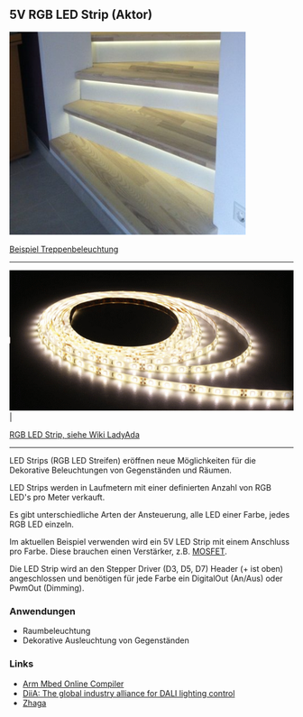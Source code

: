 ## 5V RGB LED Strip (Aktor) 

![](../../images/actors/LEDStripsTreppe.png)

[Beispiel Treppenbeleuchtung](http://developer.mbed.org/users/4180_1/notebook/relays1/)

- - - 

 ![](../../images/actors/LedStrips12V.png) |

[RGB LED Strip, siehe Wiki LadyAda](http://www.ladyada.net/wiki/products/ledstrip/index.html) 

- - -

LED Strips (RGB LED Streifen) eröffnen neue Möglichkeiten für die Dekorative Beleuchtungen von Gegenständen und Räumen.

LED Strips werden in Laufmetern mit einer definierten Anzahl von RGB LED&#039;s pro Meter verkauft.

Es gibt unterschiedliche Arten der Ansteuerung, alle LED einer Farbe, jedes RGB LED einzeln.

Im aktuellen Beispiel verwenden wird ein 5V LED Strip mit einem Anschluss pro Farbe. Diese brauchen einen Verstärker, z.B. [MOSFET](http://de.wikipedia.org/wiki/Metall-Oxid-Halbleiter-Feldeffekttransistor).

Die LED Strip wird an den Stepper Driver (D3, D5, D7) Header (+ ist oben) angeschlossen und benötigen für jede Farbe ein DigitalOut (An/Aus) oder PwmOut (Dimming).

### Anwendungen 

*   Raumbeleuchtung
*   Dekorative Ausleuchtung von Gegenständen

### Links

* [Arm Mbed Online Compiler](https://os.mbed.com/compiler/#import:/teams/Disco-L475VG-IOT/code/RGBLEDStrip/)
* [DiiA: The global industry alliance for DALI lighting control](https://www.digitalilluminationinterface.org/)
* [Zhaga](https://www.zhagastandard.org/)
